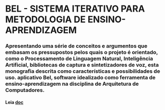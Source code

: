 # BEL - SISTEMA ITERATIVO PARA METODOLOGIA DE ENSINO-APRENDIZAGEM

### Apresentando uma série de conceitos e argumentos que embasam os pressupostos pelos quais o projeto é orientado, como o Processamento de Linguagem Natural, Inteligência Artificial, bibliotecas de captura e sintetizadores de voz, esta monografia descrita como características e possibilidades de uso. aplicativo Bel, software idealizado como ferramenta de ensino-aprendizagem na disciplina de Arquitetura de Computadores.


#### Leia [doc](https://github.com/diones-souza/bel-web/blob/master/doc/BEL__SISTEMA__ITERATIVO_PARA_METODOLOGIA_DE_ENSINO_APRENDIZAGEM.pdf)
